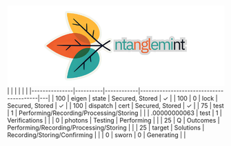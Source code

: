 ![Entanglemint Logotype](EntanglemintTriTypeFC.png)
|               |          |            |                                         |   |
|---------------|----------|------------|-----------------------------------------|---|
| 100           | eigen    | state      | Secured, Stored                         | ✓ |
| 100           | 0        | lock       | Secured, Stored                         | ✓ |
| 100           | dispatch | cert       | Secured, Stored                         | ✓ |
| 75            | test     | 1          | Performing/Recording/Processing/Storing |   |
| .00000000063  | test     | 1          | Verifications                           |   |
| 0             | photons  | Testing    | Performing                              |   |
| 25            | Q        | Outcomes   | Performing/Recording/Processing/Storing |   |
| 25            | target   | Solutions  | Recording/Storing/Confirming            |   |
| 0             | sworn    | 0          | Generating                              |   |